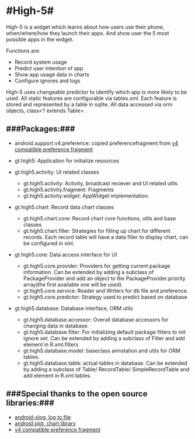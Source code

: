#High-5#
======
High-5 is a widget which learns about how users use their phone, when/where/how they launch their apps. 
And show user the 5 most possible apps in the widget.

Functions are:
* Record system usage
* Predict user intention of app
* Show app usage data in charts
* Configure ignores and logs

High-5 uses changeable predictor to identify which app is more likely to be used. All static features 
are configurable via tables.xml. Each feature is stored and represented by a table in sqlite. All data 
accessed via orm objects, class<? extends Table>.

###Packages:###
--------

* android.support.v4.preference: copied preferencefragment from [v4 compatible preference fragment](https://github.com/kolavar/android-support-v4-preferencefragment)

* gt.high5: Application for initialize resources
* gt.high5.activity: UI related classes
  * gt.high5.activity: Activity, broadcast reciever and UI related utils
  * gt.high5.activity.fragment: Fragments
  * gt.high5.activity.widget: AppWidget implementation.
* gt.high5.chart: Record data chart classes
  * gt.high5.chart.core: Record chart core functions, utils and base classes
  * gt.high5.chart.filler: Strategies for filling up chart for different records. Each record table will have a data filler to display chart, can be configured in xml.
* gt.high5.core: Data access interface for UI
  * gt.high5.core.provider: Providers for getting current package information. Can be extended by adding 
    a subclass of PackageProvider and add an object to the PackageProvider.priority array(the first 
    available one will be used).
  * gt.high5.core.service: Reader and Writers for db file and preference.
  * gt.high5.core.predictor: Strategy used to predict based on database
* gt.high5.database: Database interface, ORM utils
  * gt.high5.database.accessor: Overall database accessors for changing data in database.
  * gt.high5.database.filter: For initializing default package filters to init ignore set. Can be extended
    by adding a subclass of Filter and add element in R.xml.filters
  * gt.high5.database.model: baseclass annotation and utils for ORM tables.
  * gt.high5.database.table: actual tables in database. Can be extended by adding a subclass of Table/ RecordTable/ 
    SimpleRecordTable and add element in R.xml.tables.
    
###Special thanks to the open source libraries:###
---------
  * [android-xlog, log to file](https://github.com/curioustechizen/android-xlog)
  * [android plot, chart library](http://androidplot.com/)
  * [v4 compatible preference fragment](https://github.com/kolavar/android-support-v4-preferencefragment)
